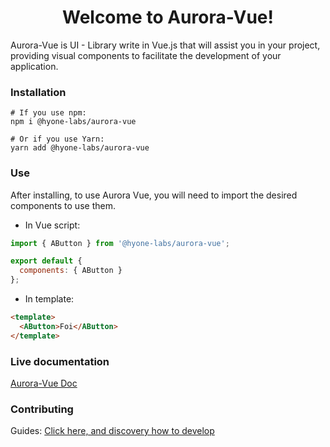 <h1 align="center">Welcome to Aurora-Vue!</h1>

Aurora-Vue is UI - Library write in Vue.js that will assist you in your project, 
providing visual components to facilitate the development of your application.

### Installation

```
# If you use npm: 
npm i @hyone-labs/aurora-vue

# Or if you use Yarn: 
yarn add @hyone-labs/aurora-vue
```

### Use

After installing, to use Aurora Vue, you will need to import the desired components to use them.

- In Vue script:
```js
import { AButton } from '@hyone-labs/aurora-vue';

export default {
  components: { AButton }
};
```

- In template:

```html
<template>
  <AButton>Foi</AButton>
</template>
```

### Live documentation
[Aurora-Vue Doc](https://aurora-vue.netlify.app/)
### Contributing

Guides:
[Click here, and discovery how to develop](docs/CONTRIBUTING.md)
